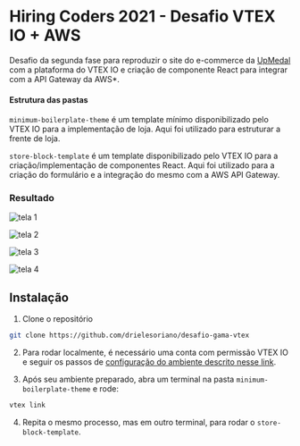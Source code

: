 # Hiring Coders 2021 - Desafio VTEX IO + AWS

Desafio da segunda fase para reproduzir o site do e-commerce da [UpMedal](https://www.upmedal.com) com a plataforma do VTEX IO e criação de componente React para integrar com a API Gateway da AWS*.

#### Estrutura das pastas
`minimum-boilerplate-theme` é um template mínimo disponibilizado pelo VTEX IO para a implementação de loja. Aqui foi utilizado para estruturar a frente de loja.

`store-block-template` é um template disponibilizado pelo VTEX IO para a criação/implementação de componentes React. Aqui foi utilizado para a criação do formulário e a integração do mesmo com a AWS API Gateway.

### Resultado
![tela 1](https://i.ibb.co/0ftPK3y/tela1.png)

![tela 2](https://i.ibb.co/HBnPdfM/tela2.png)

![tela 3](https://i.ibb.co/T2f4R5z/tela3.png)

![tela 4](https://i.ibb.co/0Kbp00g/tela4.png)

## Instalação
1. Clone o repositório
```bash
git clone https://github.com/drielesoriano/desafio-gama-vtex
```

2. Para rodar localmente, é necessário uma conta com permissão VTEX IO e seguir os passos de
[configuração do ambiente descrito nesse link](https://learn.vtex.com/page/configurando-seu-ambiente).

3. Após seu ambiente preparado, abra um terminal na pasta `minimum-boilerplate-theme` e rode:
```bash
vtex link
```

4. Repita o mesmo processo, mas em outro terminal, para rodar o `store-block-template`.